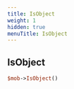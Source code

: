```yaml
---
title: IsObject
weight: 1
hidden: true
menuTitle: IsObject
---
```

## IsObject
```perl
$mob->IsObject()
```